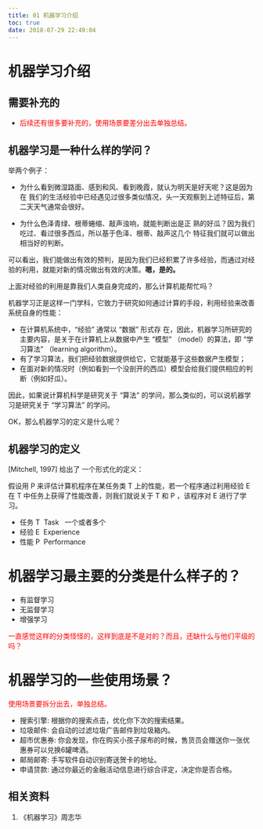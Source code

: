```yaml
---
title: 01 机器学习介绍
toc: true
date: 2018-07-29 22:49:04
---
```

# 机器学习介绍

## 需要补充的

* <span style="color:red;">后续还有很多要补充的，使用场景要差分出去单独总结。</span>

## 机器学习是一种什么样的学问？

举两个例子：

* 为什么看到微湿路面、感到和风、看到晚霞，就认为明天是好天呢？这是因为在 我们的生活经验中已经遇见过很多类似情况，头一天观察到上述特征后，第二天天气通常会很好。

* 为什么色泽青绿、根蒂蜷缩、敲声浊响，就能判断出是正 熟的好瓜？因为我们吃过、看过很多西瓜，所以基于色泽、根蒂、敲声这几个 特征我们就可以做出相当好的判断。

可以看出，我们能做出有效的预判，是因为我们已经积累了许多经验，而通过对经验的利用，就能对新的情况做出有效的决策。**嗯，是的。**

上面对经验的利用是靠我们人类自身完成的，那么计算机能帮忙吗？

机器学习正是这样一门学科，它致力于研究如何通过计算的手段，利用经验来改善系统自身的性能：

* 在计算机系统中，“经验” 通常以 “数据” 形式存 在，因此，机器学习所研究的主要内容，是关于在计算机上从数据中产生 “模型” （model）的算法，即 “学习算法” （learning algorithm）。
* 有了学习算法，我们把经验数据提供给它，它就能基于这些数据产生模型；
* 在面对新的情况时（例如看到一个没剖开的西瓜）模型会给我们提供相应的判断（例如好瓜）。

因此，如果说计算机科学是研究关于 “算法” 的学问，那么类似的，可以说机器学习是研究关于 “学习算法” 的学问。

OK，那么机器学习的定义是什么呢？


## 机器学习的定义

[Mitchell, 1997] 给出了 一个形式化的定义：

假设用 P 来评估计算机程序在某任务类 T 上的性能，若一个程序通过利用经验 E 在 T 中任务上获得了性能改善，则我们就说关于 T 和 P ，该程序对 E 进行了学习。


* 任务 T  Task   一个或者多个
* 经验 E  Experience
* 性能 P  Performance


# 机器学习最主要的分类是什么样子的？

* 有监督学习
* 无监督学习
* 增强学习

<span style="color:red;">一直感觉这样的分类怪怪的，这样到底是不是对的？而且，还缺什么与他们平级的吗？</span>

# 机器学习的一些使用场景？

<span style="color:red;">使用场景要拆分出去，单独总结。</span>

* 搜索引擎: 根据你的搜索点击，优化你下次的搜索结果。
* 垃圾邮件: 会自动的过滤垃圾广告邮件到垃圾箱内。
* 超市优惠券: 你会发现，你在购买小孩子尿布的时候，售货员会赠送你一张优惠券可以兑换6罐啤酒。
* 邮局邮寄: 手写软件自动识别寄送贺卡的地址。
* 申请贷款: 通过你最近的金融活动信息进行综合评定，决定你是否合格。





## 相关资料

1. 《机器学习》周志华
